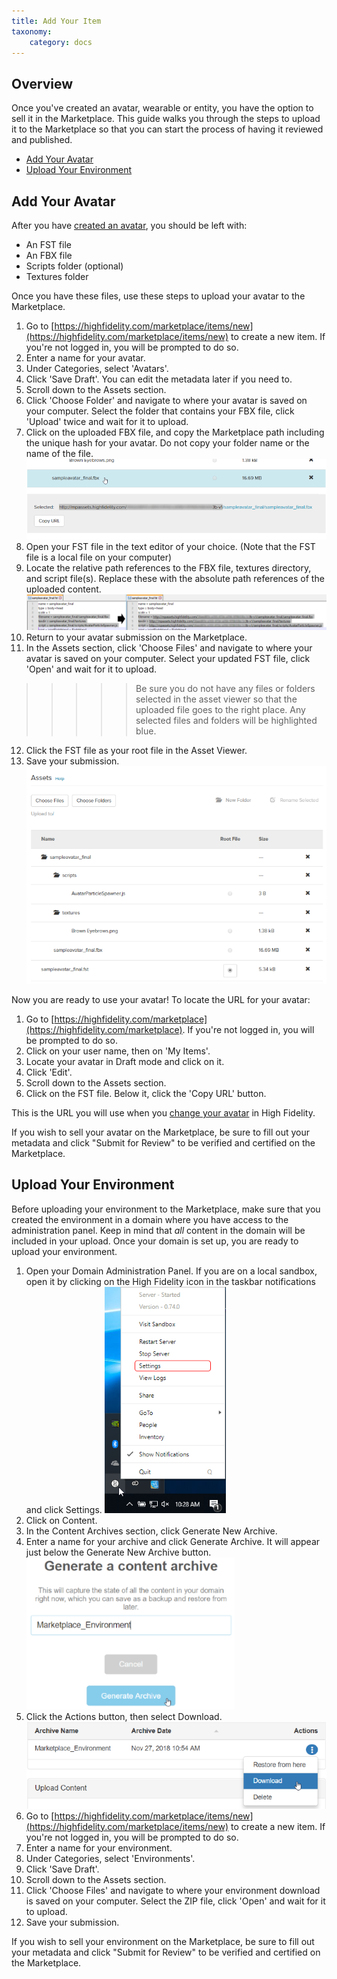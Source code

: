```yaml
---
title: Add Your Item
taxonomy:
    category: docs
---
```


## Overview
Once you've created an avatar, wearable or entity, you have the option to sell it in the Marketplace. This guide walks you through the steps to upload it to the Marketplace so that you can start the process of having it reviewed and published. 

* [Add Your Avatar](#add-your-avatar)
* [Upload Your Environment](#upload-your-environment)

## Add Your Avatar
After you have [created an avatar](../create-and-explore/avatars/create-avatars), you should be left with:
* An FST file
* An FBX file
* Scripts folder (optional)
* Textures folder

Once you have these files, use these steps to upload your avatar to the Marketplace. 

1. Go to [https://highfidelity.com/marketplace/items/new](https://highfidelity.com/marketplace/items/new) to create a new item. If you're not logged in, you will be prompted to do so.
2. Enter a name for your avatar.
3. Under Categories, select 'Avatars'.
4. Click 'Save Draft'. You can edit the metadata later if you need to.
5. Scroll down to the Assets section. 
6. Click 'Choose Folder' and navigate to where your avatar is saved on your computer. Select the folder that contains your FBX file, click 'Upload' twice and wait for it to upload.
7. Click on the uploaded FBX file, and copy the Marketplace path including the unique hash for your avatar. Do not copy your folder name or the name of the file. ![](avatar-marketplace-path.png)
8. Open your FST file in the text editor of your choice. (Note that the FST file is a local file on your computer)
9. Locate the relative path references to the FBX file, textures directory, and script file(s). Replace these with the absolute path references of the uploaded content. ![](fst-absolute.png)
10. Return to your avatar submission on the Marketplace. 
11. In the Assets section, click 'Choose Files' and navigate to where your avatar is saved on your computer. Select your updated FST file, click 'Open' and wait for it to upload.
>>>>>Be sure you do not have any files or folders selected in the asset viewer so that the uploaded file goes to the right place. Any selected files and folders will be highlighted blue.
12. Click the FST file as your root file in the Asset Viewer.  
13. Save your submission. ![](marketplace-assets.png)

Now you are ready to use your avatar! To locate the URL for your avatar:
1. Go to [https://highfidelity.com/marketplace](https://highfidelity.com/marketplace). If you're not logged in, you will be prompted to do so.
2. Click on your user name, then on 'My Items'.
3. Locate your avatar in Draft mode and click on it. 
4. Click 'Edit'.
5. Scroll down to the Assets section.
6. Click on the FST file. Below it, click the 'Copy URL' button.

This is the URL you will use when you [change your avatar](../change-avatar) in High Fidelity.

If you wish to sell your avatar on the Marketplace, be sure to fill out your metadata and click "Submit for Review" to be verified and certified on the Marketplace.

## Upload Your Environment

Before uploading your environment to the Marketplace, make sure that you created the environment in a domain where you have access to the administration panel. Keep in mind that _all_ content in the domain will be included in your upload. Once your domain is set up, you are ready to upload your environment.

1. Open your Domain Administration Panel. If you are on a local sandbox, open it by clicking on the High Fidelity icon in the taskbar notifications and click Settings. ![](sandbox-settings.png)
2. Click on Content.
3. In the Content Archives section, click Generate New Archive.
4. Enter a name for your archive and click Generate Archive. It will appear just below the Generate New Archive button. ![](environment-archive.png)
5. Click the Actions button, then select Download. ![](environment-download.png)
6. Go to [https://highfidelity.com/marketplace/items/new](https://highfidelity.com/marketplace/items/new) to create a new item. If you're not logged in, you will be prompted to do so.
7. Enter a name for your environment.
8. Under Categories, select 'Environments'.
9. Click 'Save Draft'. 
10. Scroll down to the Assets section. 
11. Click 'Choose Files' and navigate to where your environment download is saved on your computer. Select the ZIP file, click 'Open' and wait for it to upload.
12. Save your submission.

If you wish to sell your environment on the Marketplace, be sure to fill out your metadata and click "Submit for Review" to be verified and certified on the Marketplace.
